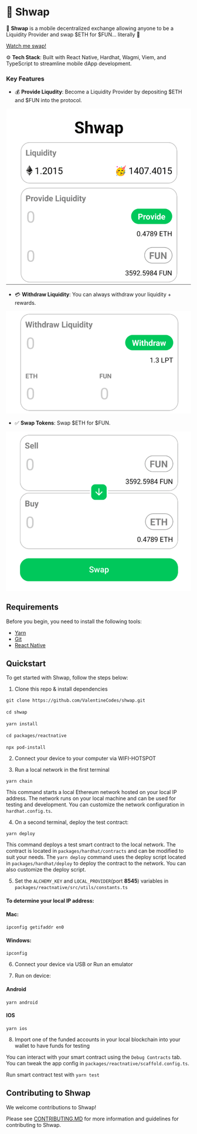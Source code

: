# 🤫 Shwap

🧪 **Shwap** is a mobile decentralized exchange allowing anyone to be a Liquidity Provider and swap $ETH for $FUN... literally 🥳

[Watch me swap!](https://youtu.be/2o6DpvqqHrY)

⚙️ **Tech Stack**: Built with React Native, Hardhat, Wagmi, Viem, and TypeScript to streamline mobile dApp development.

### Key Features

- 💰 **Provide Liqudity**: Become a Liquidity Provider by depositing $ETH and $FUN into the protocol.

![Provide Liquidity](./assets/provide_liquidity.png)

- 💳 **Withdraw Liquidity**: You can always withdraw your liquidity + rewards.

![Withdraw Liquidity](./assets/withdraw_liquidity.png)

- ✅ **Swap Tokens**: Swap $ETH for $FUN.

![Swap](./assets/swap.png)

## Requirements

Before you begin, you need to install the following tools:

- [Yarn](https://yarnpkg.com/getting-started/install)
- [Git](https://git-scm.com/downloads)
- [React Native](https://reactnative.dev/docs/environment-setup?guide=native&platform=android)

## Quickstart

To get started with Shwap, follow the steps below:

1. Clone this repo & install dependencies

```
git clone https://github.com/ValentineCodes/shwap.git

cd shwap

yarn install

cd packages/reactnative

npx pod-install
```

2. Connect your device to your computer via WIFI-HOTSPOT

3. Run a local network in the first terminal

```
yarn chain
```

This command starts a local Ethereum network hosted on your local IP address. The network runs on your local machine and can be used for testing and development. You can customize the network configuration in `hardhat.config.ts`.

4. On a second terminal, deploy the test contract:

```
yarn deploy
```

This command deploys a test smart contract to the local network. The contract is located in `packages/hardhat/contracts` and can be modified to suit your needs. The `yarn deploy` command uses the deploy script located in `packages/hardhat/deploy` to deploy the contract to the network. You can also customize the deploy script.

5. Set the `ALCHEMY_KEY` and `LOCAL_PROVIDER`(port **8545**) variables in `packages/reactnative/src/utils/constants.ts`

#### To determine your local IP address:

#### Mac:

```
ipconfig getifaddr en0
```

#### Windows:

```
ipconfig
```

6. Connect your device via USB or Run an emulator

7. Run on device:

#### Android

```
yarn android
```

#### IOS

```
yarn ios
```

8. Import one of the funded accounts in your local blockchain into your wallet to have funds for testing

You can interact with your smart contract using the `Debug Contracts` tab. You can tweak the app config in `packages/reactnative/scaffold.config.ts`.

Run smart contract test with `yarn test`

## Contributing to Shwap

We welcome contributions to Shwap!

Please see [CONTRIBUTING.MD](https://github.com/ValentineCodes/shwap/blob/main/CONTRIBUTING.md) for more information and guidelines for contributing to Shwap.
